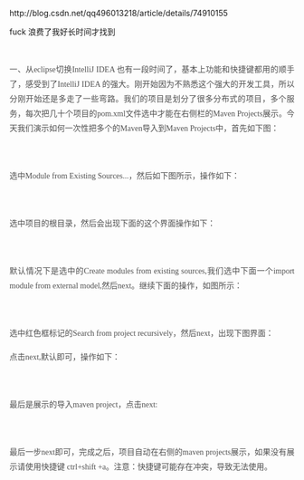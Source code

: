 <p>
	http://blog.csdn.net/qq496013218/article/details/74910155
</p>
<p>
	fuck 浪费了我好长时间才找到
</p>
<p>
	<br />
</p>
<p>
	<p style="margin-top:0px;margin-bottom:16px;padding:0px;box-sizing:border-box;font-size:16px;color:#4F4F4F;line-height:26px;min-height:26px;text-align:justify;word-break:normal;font-family:&quot;white-space:normal;background-color:#FFFFFF;">
		<span style="box-sizing:border-box;font-size:14px;">一、从eclipse切换IntelliJ IDEA 也有一段时间了，基本上功能和快捷键都用的顺手了，感受到了IntelliJ IDEA 的强大。刚开始因为不熟悉这个强大的开发工具，所以分刚开始还是多走了一些弯路。我们的项目是划分了很多分布式的项目，多个服务，每次把几十个项目的pom.xml文件选中才能在右侧栏的Maven Projects展示。今天我们演示如何一次性把多个的Maven导入到Maven Projects中，首先如下图：</span>
	</p>
	<p style="margin-top:0px;margin-bottom:16px;padding:0px;box-sizing:border-box;font-size:16px;color:#4F4F4F;line-height:26px;min-height:26px;text-align:justify;word-break:normal;font-family:&quot;white-space:normal;background-color:#FFFFFF;">
		<span style="box-sizing:border-box;font-size:14px;"><img src="http://img.blog.csdn.net/20170710105504556?watermark/2/text/aHR0cDovL2Jsb2cuY3Nkbi5uZXQvcXE0OTYwMTMyMTg=/font/5a6L5L2T/fontsize/400/fill/I0JBQkFCMA==/dissolve/70/gravity/SouthEast" alt="" style="border-width:initial;border-style:none;box-sizing:border-box;margin:0px;max-width:100%;max-height:100%;" /><br style="box-sizing:border-box;" />
</span>
	</p>
	<p style="margin-top:0px;margin-bottom:16px;padding:0px;box-sizing:border-box;font-size:16px;color:#4F4F4F;line-height:26px;min-height:26px;text-align:justify;word-break:normal;font-family:&quot;white-space:normal;background-color:#FFFFFF;">
		<span style="box-sizing:border-box;font-size:14px;">选中Module from Existing Sources...，然后如下图所示，操作如下：</span>
	</p>
	<p style="margin-top:0px;margin-bottom:16px;padding:0px;box-sizing:border-box;font-size:16px;color:#4F4F4F;line-height:26px;min-height:26px;text-align:justify;word-break:normal;font-family:&quot;white-space:normal;background-color:#FFFFFF;">
		<span style="box-sizing:border-box;font-size:14px;"><img src="http://img.blog.csdn.net/20170710110018747?watermark/2/text/aHR0cDovL2Jsb2cuY3Nkbi5uZXQvcXE0OTYwMTMyMTg=/font/5a6L5L2T/fontsize/400/fill/I0JBQkFCMA==/dissolve/70/gravity/SouthEast" alt="" style="border-width:initial;border-style:none;box-sizing:border-box;margin:0px;max-width:100%;max-height:100%;" /><br style="box-sizing:border-box;" />
</span>
	</p>
	<p style="margin-top:0px;margin-bottom:16px;padding:0px;box-sizing:border-box;font-size:16px;color:#4F4F4F;line-height:26px;min-height:26px;text-align:justify;word-break:normal;font-family:&quot;white-space:normal;background-color:#FFFFFF;">
		<span style="box-sizing:border-box;font-size:14px;">选中项目的根目录，然后会出现下面的这个界面操作如下：</span>
	</p>
	<p style="margin-top:0px;margin-bottom:16px;padding:0px;box-sizing:border-box;font-size:16px;color:#4F4F4F;line-height:26px;min-height:26px;text-align:justify;word-break:normal;font-family:&quot;white-space:normal;background-color:#FFFFFF;">
		<span style="box-sizing:border-box;font-size:14px;"><img src="http://img.blog.csdn.net/20170710110049544?watermark/2/text/aHR0cDovL2Jsb2cuY3Nkbi5uZXQvcXE0OTYwMTMyMTg=/font/5a6L5L2T/fontsize/400/fill/I0JBQkFCMA==/dissolve/70/gravity/SouthEast" alt="" style="border-width:initial;border-style:none;box-sizing:border-box;margin:0px;max-width:100%;max-height:100%;" /><br style="box-sizing:border-box;" />
</span>
	</p>
	<p style="margin-top:0px;margin-bottom:16px;padding:0px;box-sizing:border-box;font-size:16px;color:#4F4F4F;line-height:26px;min-height:26px;text-align:justify;word-break:normal;font-family:&quot;white-space:normal;background-color:#FFFFFF;">
		<span style="box-sizing:border-box;font-size:14px;">默认情况下是选中的Create modules from existing sources,我们选中下面一个import module from external model,然后next。继续下面的操作，如图所示：&nbsp;</span>
	</p>
	<p style="margin-top:0px;margin-bottom:16px;padding:0px;box-sizing:border-box;font-size:16px;color:#4F4F4F;line-height:26px;min-height:26px;text-align:justify;word-break:normal;font-family:&quot;white-space:normal;background-color:#FFFFFF;">
		<span style="box-sizing:border-box;font-size:14px;"><img src="http://img.blog.csdn.net/20170710110315949?watermark/2/text/aHR0cDovL2Jsb2cuY3Nkbi5uZXQvcXE0OTYwMTMyMTg=/font/5a6L5L2T/fontsize/400/fill/I0JBQkFCMA==/dissolve/70/gravity/SouthEast" alt="" style="border-width:initial;border-style:none;box-sizing:border-box;margin:0px;max-width:100%;max-height:100%;" /><br style="box-sizing:border-box;" />
</span>
	</p>
	<p style="margin-top:0px;margin-bottom:16px;padding:0px;box-sizing:border-box;font-size:16px;color:#4F4F4F;line-height:26px;min-height:26px;text-align:justify;word-break:normal;font-family:&quot;white-space:normal;background-color:#FFFFFF;">
		<span style="box-sizing:border-box;font-size:14px;">选中红色框标记的Search from project recursively，然后next，出现下图界面：<img src="http://img.blog.csdn.net/20170710110442715?watermark/2/text/aHR0cDovL2Jsb2cuY3Nkbi5uZXQvcXE0OTYwMTMyMTg=/font/5a6L5L2T/fontsize/400/fill/I0JBQkFCMA==/dissolve/70/gravity/SouthEast" alt="" style="border-width:initial;border-style:none;box-sizing:border-box;margin:0px;max-width:100%;max-height:100%;" /></span>
	</p>
	<p style="margin-top:0px;margin-bottom:16px;padding:0px;box-sizing:border-box;font-size:16px;color:#4F4F4F;line-height:26px;min-height:26px;text-align:justify;word-break:normal;font-family:&quot;white-space:normal;background-color:#FFFFFF;">
		<span style="box-sizing:border-box;font-size:14px;">点击next,默认即可，操作如下：</span>
	</p>
	<p style="margin-top:0px;margin-bottom:16px;padding:0px;box-sizing:border-box;font-size:16px;color:#4F4F4F;line-height:26px;min-height:26px;text-align:justify;word-break:normal;font-family:&quot;white-space:normal;background-color:#FFFFFF;">
		<span style="box-sizing:border-box;font-size:14px;"><img src="http://img.blog.csdn.net/20170710110515618?watermark/2/text/aHR0cDovL2Jsb2cuY3Nkbi5uZXQvcXE0OTYwMTMyMTg=/font/5a6L5L2T/fontsize/400/fill/I0JBQkFCMA==/dissolve/70/gravity/SouthEast" alt="" style="border-width:initial;border-style:none;box-sizing:border-box;margin:0px;max-width:100%;max-height:100%;" /><br style="box-sizing:border-box;" />
</span>
	</p>
	<p style="margin-top:0px;margin-bottom:16px;padding:0px;box-sizing:border-box;font-size:16px;color:#4F4F4F;line-height:26px;min-height:26px;text-align:justify;word-break:normal;font-family:&quot;white-space:normal;background-color:#FFFFFF;">
		<span style="box-sizing:border-box;font-size:14px;">最后是展示的导入maven project，点击next:</span>
	</p>
	<p style="margin-top:0px;margin-bottom:16px;padding:0px;box-sizing:border-box;font-size:16px;color:#4F4F4F;line-height:26px;min-height:26px;text-align:justify;word-break:normal;font-family:&quot;white-space:normal;background-color:#FFFFFF;">
		<span style="box-sizing:border-box;font-size:14px;"><img src="http://img.blog.csdn.net/20170710110623786?watermark/2/text/aHR0cDovL2Jsb2cuY3Nkbi5uZXQvcXE0OTYwMTMyMTg=/font/5a6L5L2T/fontsize/400/fill/I0JBQkFCMA==/dissolve/70/gravity/SouthEast" alt="" style="border-width:initial;border-style:none;box-sizing:border-box;margin:0px;max-width:100%;max-height:100%;" /><br style="box-sizing:border-box;" />
</span>
	</p>
	<p style="margin-top:0px;margin-bottom:16px;padding:0px;box-sizing:border-box;font-size:16px;color:#4F4F4F;line-height:26px;min-height:26px;text-align:justify;word-break:normal;font-family:&quot;white-space:normal;background-color:#FFFFFF;">
		<span style="box-sizing:border-box;font-size:14px;">最后一步next即可，完成之后，项目自动在右侧的maven projects展示，如果没有展示请使用快捷键 ctrl+shift +a。注意：快捷键可能存在冲突，导致无法使用。</span>
	</p>
</p>